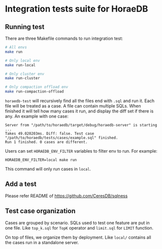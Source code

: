 # Integration tests suite for HoraeDB

## Running test

There are three Makefile commands to run integration test:
```sh
# All envs
make run

# Only local env
make run-local

# Only cluster env
make run-cluster

# Only compaction offload env
make run-compaction-offload
```

`horaedb-test` will recursively find all the files end with `.sql` and run it. Each file will be treated as a case. A file can contain multiple SQLs. When finished it will tell how many cases it run, and display the diff set if there is any. An example with one case:
```
Server from "/path/to/horaedb/target/debug/horaedb-server" is starting ...
Takes 49.020203ms. Diff: false. Test case "/path/to/horaedb/tests/cases/example.sql" finished.
Run 1 finished. 0 cases are different.
```

Users can set `HORAEDB_ENV_FILTER` variables to filter env to run. For example:
```
HORAEDB_ENV_FILTER=local make run
```
This command will only run cases in `local`.

## Add a test

Please refer README of https://github.com/CeresDB/sqlness

## Test case organization

Cases are grouped by scenario. SQLs used to test one feature are put in one file. Like `top_k.sql` for `TopK` operator and `limit.sql` for `LIMIT` function.

On top of files, we organize them by deployment. Like `local/` contains all the cases run in a standalone server.
